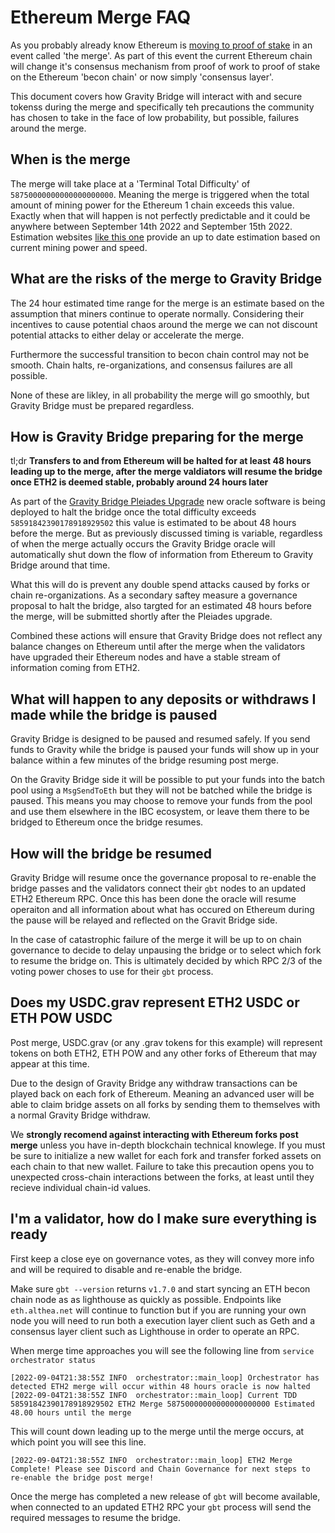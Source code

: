 # Ethereum Merge FAQ

As you probably already know Ethereum is [moving to proof of stake](https://ethereum.org/en/upgrades/merge/) in an event called 'the merge'. As part of this event the current Ethereum chain will change it's consensus mechanism from proof of work to proof of stake on the Ethereum 'becon chain' or now simply 'consensus layer'.

This document covers how Gravity Bridge will interact with and secure tokenss during the merge and specifically teh precautions the community has chosen to take in the face of low probability, but possible, failures around the merge.

## When is the merge

The merge will take place at a 'Terminal Total Difficulty' of `58750000000000000000000`. Meaning the merge is triggered when the total amount of mining power for the Ethereum 1 chain exceeds this value. Exactly when that will happen is not perfectly predictable and it could be anywhere between September 14th 2022 and September 15th 2022. Estimation websites [like this one](bordel.wtf) provide an up to date estimation based on current mining power and speed.

## What are the risks of the merge to Gravity Bridge

The 24 hour estimated time range for the merge is an estimate based on the assumption that miners continue to operate normally. Considering their incentives to cause potential chaos around the merge we can not discount potential attacks to either delay or accelerate the merge.

Furthermore the successful transition to becon chain control may not be smooth. Chain halts, re-organizations, and consensus failures are all possible.

None of these are likley, in all probability the merge will go smoothly, but Gravity Bridge must be prepared regardless.

## How is Gravity Bridge preparing for the merge

tl;dr **Transfers to and from Ethereum will be halted for at least 48 hours leading up to the merge, after the merge valdiators will resume the bridge once ETH2 is deemed stable, probably around 24 hours later**

As part of the [Gravity Bridge Pleiades Upgrade](https://www.mintscan.io/gravity-bridge/proposals/74) new oracle software is being deployed to halt the bridge once the total difficulty exceeds `58591842390178918929502` this value is estimated to be about 48 hours before the merge. But as previously discussed timing is variable, regardless of when the merge actually occurs the Gravity Bridge oracle will automatically shut down the flow of information from Ethereum to Gravity Bridge around that time.

What this will do is prevent any double spend attacks caused by forks or chain re-organizations. As a secondary saftey measure a governance proposal to halt the bridge, also targted for an estimated 48 hours before the merge, will be submitted shortly after the Pleiades upgrade.

Combined these actions will ensure that Gravity Bridge does not reflect any balance changes on Ethereum until after the merge when the validators have upgraded their Ethereum nodes and have a stable stream of information coming from ETH2.

## What will happen to any deposits or withdraws I made while the bridge is paused

Gravity Bridge is designed to be paused and resumed safely. If you send funds to Gravity while the bridge is paused your funds will show up in your balance within a few minutes of the bridge resuming post merge.

On the Gravity Bridge side it will be possible to put your funds into the batch pool using a `MsgSendToEth` but they will not be batched while the bridge is paused. This means you may choose to remove your funds from the pool and use them elsewhere in the IBC ecosystem, or leave them there to be bridged to Ethereum once the bridge resumes.

## How will the bridge be resumed

Gravity Bridge will resume once the governance proposal to re-enable the bridge passes and the validators connect their `gbt` nodes to an updated ETH2 Ethereum RPC. Once this has been done the oracle will resume operaiton and all information about what has occured on Ethereum during the pause will be relayed and reflected on the Gravit Bridge side.

In the case of catastrophic failure of the merge it will be up to on chain governance to decide to delay unpausing the bridge or to select which fork to resume the bridge on. This is ultimately decided by which RPC 2/3 of the voting power choses to use for their `gbt` process.

## Does my USDC.grav represent ETH2 USDC or ETH POW USDC

Post merge, USDC.grav (or any .grav tokens for this example) will represent tokens on both ETH2, ETH POW and any other forks of Ethereum that may appear at this time.

Due to the design of Gravity Bridge any withdraw transactions can be played back on each fork of Ethereum. Meaning an advanced user will be able to claim bridge assets on all forks by sending them to themselves with a normal Gravity Bridge withdraw.

We **strongly recomend against interacting with Ethereum forks post merge** unless you have in-depth blockchain technical knowlege. If you must be sure to initialize a new wallet for each fork and transfer forked assets on each chain to that new wallet. Failure to take this precaution opens you to unexpected cross-chain interactions between the forks, at least until they recieve individual chain-id values.

## I'm a validator, how do I make sure everything is ready

First keep a close eye on governance votes, as they will convey more info and will be required to disable and re-enable the bridge.

Make sure `gbt --version` returns `v1.7.0` and start syncing an ETH becon chain node as as lighthouse as quickly as possible. Endpoints like `eth.althea.net` will continue to function but if you are running your own node you will need to run both a execution layer client such as Geth and a consensus layer client such as Lighthouse in order to operate an RPC.

When merge time approaches you will see the following line from `service orchestrator status`

```
[2022-09-04T21:38:55Z INFO  orchestrator::main_loop] Orchestrator has detected ETH2 merge will occur within 48 hours oracle is now halted
[2022-09-04T21:38:55Z INFO  orchestrator::main_loop] Current TDD 58591842390178918929502 ETH2 Merge 58750000000000000000000 Estimated 48.00 hours until the merge
```

This will count down leading up to the merge until the merge occurs, at which point you will see this line.

```
[2022-09-04T21:38:55Z INFO  orchestrator::main_loop] ETH2 Merge Complete! Please see Discord and Chain Governance for next steps to re-enable the bridge post merge!
```

Once the merge has completed a new release of `gbt` will become available, when connected to an updated ETH2 RPC your `gbt` process will send the required messages to resume the bridge.


